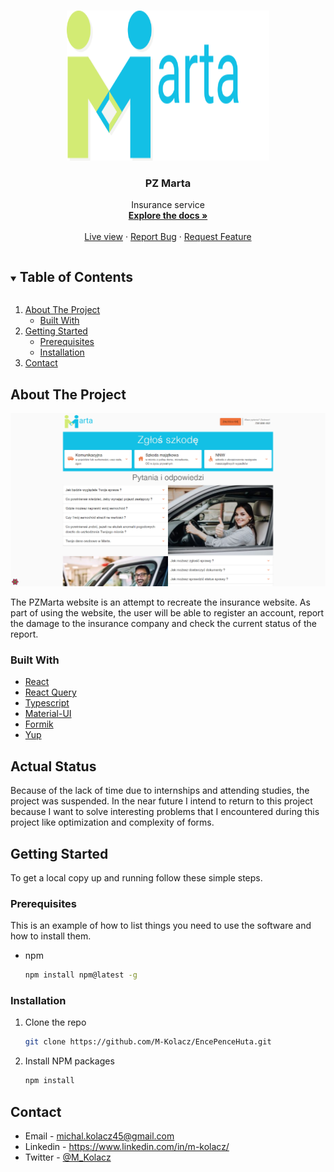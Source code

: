 <!-- PROJECT LOGO -->
<br />
<p align="center">
  <a href="https://github.com/M-Kolacz/PZMartaFrontend">
    <img src="readme/logo.svg" alt="Logo" width="324" height="240">
  </a>

  <h3 align="center">PZ Marta</h3>

  <p align="center">
    Insurance service
    <br />
    <a href="https://github.com/M-Kolacz/PZMartaFrontend"><strong>Explore the docs »</strong></a>
    <br />
    <br />
    <a href="http://zlobeknowahuta.pl/">Live view</a>
    ·
    <a href="https://github.com/M-Kolacz/PZMartaFrontend/issues">Report Bug</a>
    ·
    <a href="https://github.com/M-Kolacz/PZMartaFrontend/issues">Request Feature</a>
  </p>
</p>



<!-- TABLE OF CONTENTS -->
<details open="open">
  <summary><h2 style="display: inline-block">Table of Contents</h2></summary>
  <ol>
    <li>
      <a href="#about-the-project">About The Project</a>
      <ul>
        <li><a href="#built-with">Built With</a></li>
      </ul>
    </li>
    <li>
      <a href="#getting-started">Getting Started</a>
      <ul>
        <li><a href="#prerequisites">Prerequisites</a></li>
        <li><a href="#installation">Installation</a></li>
      </ul>
    </li>
    <li><a href="#contact">Contact</a></li>
  </ol>
</details>



<!-- ABOUT THE PROJECT -->
## About The Project

[![Product Name Screen Shot][website-screenshot]](http://zlobeknowahuta.pl/)

The PZMarta website is an attempt to recreate the insurance website. As part of using the website, the user will be able to register an account, report the damage to the insurance company and check the current status of the report.
### Built With

* [React](https://reactjs.org/)
* [React Query](https://react-query.tanstack.com/)
* [Typescript](https://www.typescriptlang.org/docs/)
* [Material-UI](https://material-ui.com/)
* [Formik](https://formik.org/)
* [Yup](https://github.com/jquense/yup)


## Actual Status
Because of the lack of time due to internships and attending studies, the project was suspended. In the near future I intend to return to this project because I want to solve interesting problems that I encountered during this project like optimization and complexity of forms.
<!-- GETTING STARTED -->
## Getting Started

To get a local copy up and running follow these simple steps.

### Prerequisites

This is an example of how to list things you need to use the software and how to install them.
* npm
  ```sh
  npm install npm@latest -g
  ```

### Installation

1. Clone the repo
   ```sh
   git clone https://github.com/M-Kolacz/EncePenceHuta.git
   ```
2. Install NPM packages
   ```sh
   npm install
   ```

<!-- CONTACT -->
## Contact

* Email - michal.kolacz45@gmail.com
* Linkedin - https://www.linkedin.com/in/m-kolacz/
* Twitter - [@M_Kolacz](https://twitter.com/M_Kolacz)

[website-screenshot]: readme/screenshot.png
